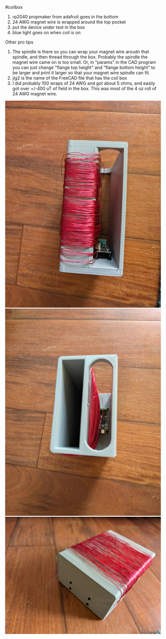 #coilbox

1. rp2040 propmaker from adafruit goes in the bottom
2. 24 AWG magnet wire is wrapped around the top pocket
3. put the device under test in the box
4. blue light goes on when coil is on

Other pro tips
1. The spindle is there so you can wrap your magnet wire aroudn that spindle, and then thread through the box.  Probably the spindle the magnet wire came on is too small.  Or, in "params" in the CAD program you can just change "flange top height" and "flange bottom height" to be larger and print it larger so that your magnet wire spindle can fit.
2. jig2 is the name of the FreeCAD file that has the coil box 
3. I did probably 100 wraps of 24 AWG and got about 5 ohms, and easily got over +/-400 uT of field in the box.  This was most of the 4 oz roll of 24 AWG magnet wire. 


![looking into the box](PXL_20240624_233743795.jpg?raw=true "Looking into the box")
![side view](PXL_20240624_233732530.jpg?raw=true "Side View")
![rear view](PXL_20240624_233807952.jpg?raw=true "Rear View")


